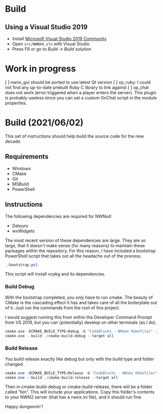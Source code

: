 

# Build

## Using a Visual Studio 2019

- Install [Microsoft Visual Studio 2019 Community](https://visualstudio.microsoft.com/downloads/#visual-studio-community-2019)
- Open `src/NWNX4.sln` with Visual Studio
- Press F6 or go to _Build -> Build solution_


# Work in progress

[ ] nwnx_gui should be ported to use latest Qt version
[ ] xp_ruby: I could not find any up-to-date prebuilt Ruby C library to link against
[ ] xp_chat does not work (error triggered when a player enters the server). This plugin is probably useless since you can set a custom OnChat script in the module properties.

# Build (2021/06/02)

This set of instructions should help build the source code for the new decade.

## Requirements

- Windows
- CMake
- Git
- MSBuild
- PowerShell

## Instructions

The following dependencies are required for NWNx4:

- Detours
- wxWidgets

The most recent version of these dependencies are large. They are so large, that it doesn't make sense (for many reasons)
to maintain these packages within the repository. For this reason, I have included a bootstrap PowerShell script that 
takes out all the headache out of the process. 

```powershell
./bootstrap.ps1
```

This script will install vcpkg and its dependencies.

### Build Debug

With the bootstrap completed, you only have to run cmake. The beauty of CMake is the cascading effect it has and takes 
care of all the boilerplate out of it. Just run the commands from the root of this project. 

I would suggest running this from within the Developer Command Prompt from VS 2019, but you can (potentially) develop
on other terminals (as I do).

```powershell
cmake.exe -DCMAKE_BUILD_TYPE=Debug -G "CodeBlocks - NMake Makefiles" ./
cmake.exe --build ./cmake-build-debug --target all
```

### Build Release

You build release exactly like debug but only with the build type and folder changed.

```powershell
cmake.exe -DCMAKE_BUILD_TYPE=Release -G "CodeBlocks - NMake Makefiles" ./
cmake.exe --build ./cmake-build-release --target all
```

Then in cmake-build-debug or cmake-build-release, there will be a folder called "bin". This will include your applications.
Copy this folder's contents to your NWN2 server (that has a nwnx.ini file), and it should run fine. 

Happy dungeonin'!